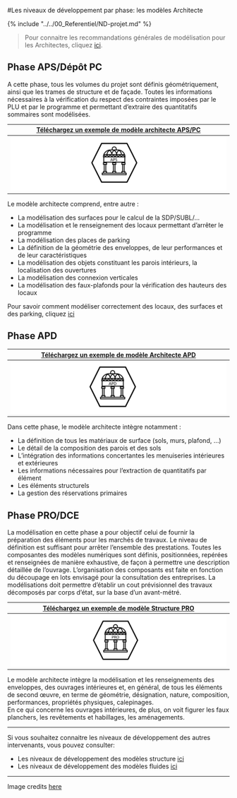 #Les niveaux de développement par phase: les modèles Architecte

{% include "../../00_Referentiel/ND-projet.md" %}

> Pour connaitre les recommandations générales de modélisation pour les Architectes, cliquez [ici](/02_Modelisation/02_architecte/modelisation-rvt.md ). 

## Phase APS/Dépôt PC

A cette phase, tous les volumes du projet sont définis géométriquement, ainsi que les trames de structure et de façade.
Toutes les informations nécessaires à la vérification du respect des contraintes imposées par le PLU et par le programme et permettant d’extraire des quantitatifs sommaires sont modélisées. 

|[Téléchargez un exemple de modèle architecte APS/PC](https://github.com/BIM-Bouygues-Immobilier/BIM-Execution-Plan/raw/master/02_Modelisation/02_architecte/images/ARC_APS.zip) | 
| :---: | 
|[![](/02_Modelisation/02_architecte/images/ARC_APS.PNG)](https://github.com/BIM-Bouygues-Immobilier/BIM-Execution-Plan/raw/master/02_Modelisation/02_architecte/images/ARC_APS.zip)|

Le modèle architecte comprend, entre autre :

* La modélisation des surfaces pour le calcul de la SDP/SUBL/... 
* La modélisation et le renseignement des locaux permettant d’arrêter le programme
* La modélisation des places de parking
* La définition de la géométrie des enveloppes, de leur performances et de leur caractéristiques
* La modélisation des objets constituant les parois intérieurs, la localisation des ouvertures
* La modélisation des connexion verticales
* La modélisation des faux-plafonds pour la vérification des hauteurs des locaux

Pour savoir comment modéliser correctement des locaux, des surfaces et des parking, cliquez [ici](/02_Modelisation/02_architecte/README.md)


## Phase APD

|[Téléchargez un exemple de modèle Architecte APD](https://github.com/BIM-Bouygues-Immobilier/BIM-Execution-Plan/raw/master/02_Modelisation/02_architecte/images/ARC_APD.zip) | 
| :---: | 
|[![](/02_Modelisation/02_architecte/images/ARC_APD.PNG)](https://github.com/BIM-Bouygues-Immobilier/BIM-Execution-Plan/raw/master/02_Modelisation/02_architecte/images/ARC_APD.zip)|

Dans cette phase, le modèle architecte intègre notamment :

* La définition de tous les matériaux de surface \(sols, murs, plafond, …\)
* Le détail de la composition des parois et des sols
* L’intégration des informations concertantes les menuiseries intérieures et extérieures
* Les informations nécessaires pour l’extraction de quantitatifs par élément
* Les éléments structurels
* La gestion des réservations primaires 

## Phase PRO/DCE

La modélisation en cette phase a pour objectif celui de fournir la préparation des éléments pour les marchés de travaux.
Le niveau de définition est suffisant pour arrêter l’ensemble des prestations. Toutes les composantes des modèles numériques sont définis, positionnées, repérées et renseignées de manière exhaustive, de façon à permettre une description détaillée de l’ouvrage.
L’organisation des composants est faite en fonction du découpage en lots envisagé pour la consultation des entreprises.
La modélisations doit permettre d’établir un cout prévisionnel des travaux décomposés par corps d’état, sur la base d’un avant-métré.

|[Téléchargez un exemple de modèle Structure PRO](https://github.com/BIM-Bouygues-Immobilier/BIM-Execution-Plan/raw/master/02_Modelisation/02_architecte/images/ARC_PRO.zip) | 
| :---: | 
|[![](/02_Modelisation/02_architecte/images/ARC_PRO.PNG)](https://github.com/BIM-Bouygues-Immobilier/BIM-Execution-Plan/raw/master/02_Modelisation/02_architecte/images/ARC_PRO.zip)|

Le modèle architecte intègre la modélisation et les renseignements des enveloppes, des ouvrages intérieures et, en général, de tous les éléments de second œuvre, en terme de géométrie, désignation, nature, composition, performances, propriétés physiques, calepinages.  
En ce qui concerne les ouvrages intérieures, de plus, on voit figurer les faux planchers, les revêtements et habillages, les aménagements.

---

Si vous souhaitez connaitre les niveaux de développement des autres intervenants, vous pouvez consulter:
* Les niveaux de développement des modèles structure [ici](/02_Modelisation/03_betStructure/Niveaux-développement-phase-STR.md)
* Les niveaux de développement des modèles fluides [ici](/02_Modelisation/04_betFluide/Niveaux-développement-phase-CET.md)

---

Image credits [here](/CREDITS.md)


